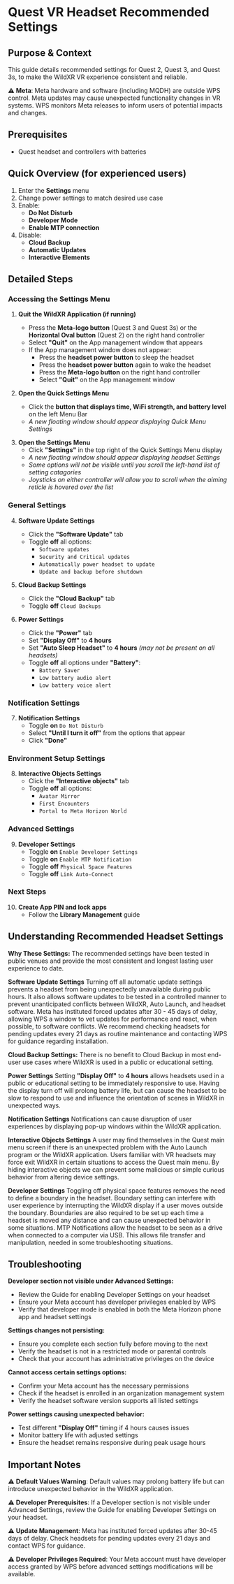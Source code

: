 # Quest VR Headset Recommended Settings

## Purpose & Context
This guide details recommended settings for Quest 2, Quest 3, and Quest 3s, to make the WildXR VR experience consistent and reliable.

⚠️ **Meta**: Meta hardware and software (including MQDH) are outside WPS control. Meta updates may cause unexpected functionality changes in VR systems. WPS monitors Meta releases to inform users of potential impacts and changes.

## Prerequisites
- Quest headset and controllers with batteries

## Quick Overview (for experienced users)
1. Enter the **Settings** menu
2. Change power settings to match desired use case
3. Enable:
    - **Do Not Disturb**
    - **Developer Mode**
    - **Enable MTP connection**
4. Disable:
    - **Cloud Backup**
    - **Automatic Updates**
    - **Interactive Elements**

## Detailed Steps

### Accessing the Settings Menu

1. **Quit the WildXR Application (if running)**
   - Press the **Meta-logo button** (Quest 3 and Quest 3s) or the **Horizontal Oval button** (Quest 2) on the right hand controller
   - Select **"Quit"** on the App management window that appears
   - If the App management window does not appear:
     - Press the **headset power button** to sleep the headset
     - Press the **headset power button** again to wake the headset
     - Press the **Meta-logo button** on the right hand controller
     - Select **"Quit"** on the App management window

2. **Open the Quick Settings Menu**
   - Click the **button that displays time, WiFi strength, and battery level** on the left Menu Bar
   - *A new floating window should appear displaying Quick Menu Settings*
<div style="page-break-after: always;"></div>

3. **Open the Settings Menu**
   - Click **"Settings"** in the top right of the Quick Settings Menu display
   - *A new floating window should appear displaying headset Settings*
   - *Some options will not be visible until you scroll the left-hand list of setting catagories*
   - *Joysticks on either controller will allow you to scroll when the aiming reticle is hovered over the list*

### General Settings

4. **Software Update Settings**
   - Click the **"Software Update"** tab
   - Toggle **off** all options:
     - `Software updates`
     - `Security and Critical updates`
     - `Automatically power headset to update`
     - `Update and backup before shutdown`

5. **Cloud Backup Settings**
   - Click the **"Cloud Backup"** tab
   - Toggle **off** `Cloud Backups`

6. **Power Settings**
   - Click the **"Power"** tab
   - Set **"Display Off"** to **4 hours**
   - Set **"Auto Sleep Headset"** to **4 hours** *(may not be present on all headsets)*
   - Toggle **off** all options under **"Battery"**:
     - `Battery Saver`
     - `Low battery audio alert`
     - `Low battery voice alert`

### Notification Settings

7. **Notification Settings**
   - Toggle **on** `Do Not Disturb`
   - Select **"Until I turn it off"** from the options that appear
   - Click **"Done"**

### Environment Setup Settings

8. **Interactive Objects Settings**
   - Click the **"Interactive objects"** tab
   - Toggle **off** all options:
     - `Avatar Mirror`
     - `First Encounters`
     - `Portal to Meta Horizon World`
<div style="page-break-after: always;"></div>

### Advanced Settings

9. **Developer Settings**
   - Toggle **on** `Enable Developer Settings`
   - Toggle **on** `Enable MTP Notification`
   - Toggle **off** `Physical Space Features`
   - Toggle **off** `Link Auto-Connect`

### Next Steps

10. **Create App PIN and lock apps**
    - Follow the **Library Management** guide

## Understanding Recommended Headset Settings

**Why These Settings:**
The recommended settings have been tested in public venues and provide the most consistent and longest lasting user experience to date.

**Software Update Settings**
Turning off all automatic update settings prevents a headset from being unexpectedly unavailable during public hours. It also allows software updates to be tested in a controlled manner to prevent unanticipated conflicts between WildXR, Auto Launch, and headset software. Meta has instituted forced updates after 30 - 45 days of delay, allowing WPS a window to vet updates for performance and react, when possible, to software conflicts. We recommend checking headsets for pending updates every 21 days as routine maintenance and contacting WPS for guidance regarding installation.

**Cloud Backup Settings:**
There is no benefit to Cloud Backup in most end-user use cases where WildXR is used in a public or educational setting.

**Power Settings**
Setting **"Display Off"** to **4 hours** allows headsets used in a public or educational setting to be immediately responsive to use. Having the display turn off will prolong battery life, but can cause the headset to be slow to respond to use and influence the orientation of scenes in WildXR in unexpected ways.

**Notification Settings**
Notifications can cause disruption of user experiences by displaying pop-up windows within the WildXR application.

**Interactive Objects Settings**
A user may find themselves in the Quest main menu screen if there is an unexpected problem with the Auto Launch program or the WildXR application. Users familiar with VR headsets may force exit WildXR in certain situations to access the Quest main menu. By hiding interactive objects we can prevent some malicious or simple curious behavior from altering device settings.

**Developer Settings**
Toggling off physical space features removes the need to define a boundary in the headset. Boundary setting can interfere with user experience by interrupting the WildXR display if a user moves outside the boundary. Boundaries are also required to be set up each time a headset is moved any distance and can cause unexpected behavior in some situations.
MTP Notifications allow the headset to be seen as a drive when connected to a computer via USB. This allows file transfer and manipulation, needed in some troubleshooting situations.
<div style="page-break-after: always;"></div>

## Troubleshooting

**Developer section not visible under Advanced Settings:**
- Review the Guide for enabling Developer Settings on your headset
- Ensure your Meta account has developer privileges enabled by WPS
- Verify that developer mode is enabled in both the Meta Horizon phone app and headset settings

**Settings changes not persisting:**
- Ensure you complete each section fully before moving to the next
- Verify the headset is not in a restricted mode or parental controls
- Check that your account has administrative privileges on the device

**Cannot access certain settings options:**
- Confirm your Meta account has the necessary permissions
- Check if the headset is enrolled in an organization management system
- Verify the headset software version supports all listed settings

**Power settings causing unexpected behavior:**
- Test different **"Display Off"** timing if 4 hours causes issues
- Monitor battery life with adjusted settings
- Ensure the headset remains responsive during peak usage hours

## Important Notes

⚠️ **Default Values Warning**: Default values may prolong battery life but can introduce unexpected behavior in the WildXR application.

⚠️ **Developer Prerequisites**: If a Developer section is not visible under Advanced Settings, review the Guide for enabling Developer Settings on your headset.

⚠️ **Update Management**: Meta has instituted forced updates after 30-45 days of delay. Check headsets for pending updates every 21 days and contact WPS for guidance.

⚠️ **Developer Privileges Required**: Your Meta account must have developer access granted by WPS before advanced settings modifications will be available.